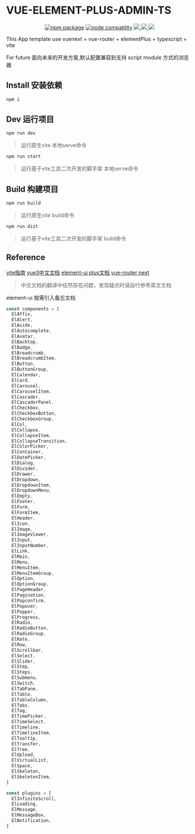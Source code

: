 # VUE-ELEMENT-PLUS-ADMIN-TS


<p align="center">
<a href="https://npmjs.com/package/vite"><img src="https://img.shields.io/npm/v/vite.svg" alt="npm package"></a>
<a href="https://nodejs.org/en/about/releases/"><img src="https://img.shields.io/node/v/vite.svg" alt="node compatility"></a>

<a href="https://github.com/vuejs/vue-next">
    <img src="https://img.shields.io/badge/vue--next-latest-green">
</a>
<a href="https://github.com/vuejs/vue-router-next">
    <img src="https://img.shields.io/badge/vue--router--next-latest-orange">
</a>
<a href="https://github.com/element-plus/element-plus">
    <img src="https://img.shields.io/badge/element--plus-latest-blue">
</a>
</p>

This App template use vuenext + vue-router + elementPlus + typescript + vite 

For future 面向未来的开发方案,默认配置兼容到支持 script module 方式的浏览器

## Install 安装依赖
```bash
npm i
```
## Dev 运行项目
```bash
npm run dev
```
> 运行原生vite 本地serve命令
```bash
npm run start
```
> 运行基于vite工具二次开发的脚手架 本地serve命令
## Build 构建项目
```bash
npm run build
```
> 运行原生vite build命令

```bash
npm run dist
```
> 运行基于vite工具二次开发的脚手架 build命令


## Reference

[vite指南](https://vitejs.dev/guide)
[vue3中文文档](https://www.vue3js.cn/)
[element-ui plus文档](https://element-plus.org/)
[vue-router next](https://next.router.vuejs.org/api/)

> 中文文档的翻译中任然存在问题，发现疑点时请自行参考英文文档


element-ui 按需引入备忘文档


```js
const components = [
  ElAffix,
  ElAlert,
  ElAside,
  ElAutocomplete,
  ElAvatar,
  ElBacktop,
  ElBadge,
  ElBreadcrumb,
  ElBreadcrumbItem,
  ElButton,
  ElButtonGroup,
  ElCalendar,
  ElCard,
  ElCarousel,
  ElCarouselItem,
  ElCascader,
  ElCascaderPanel,
  ElCheckbox,
  ElCheckboxButton,
  ElCheckboxGroup,
  ElCol,
  ElCollapse,
  ElCollapseItem,
  ElCollapseTransition,
  ElColorPicker,
  ElContainer,
  ElDatePicker,
  ElDialog,
  ElDivider,
  ElDrawer,
  ElDropdown,
  ElDropdownItem,
  ElDropdownMenu,
  ElEmpty,
  ElFooter,
  ElForm,
  ElFormItem,
  ElHeader,
  ElIcon,
  ElImage,
  ElImageViewer,
  ElInput,
  ElInputNumber,
  ElLink,
  ElMain,
  ElMenu,
  ElMenuItem,
  ElMenuItemGroup,
  ElOption,
  ElOptionGroup,
  ElPageHeader,
  ElPagination,
  ElPopconfirm,
  ElPopover,
  ElPopper,
  ElProgress,
  ElRadio,
  ElRadioButton,
  ElRadioGroup,
  ElRate,
  ElRow,
  ElScrollbar,
  ElSelect,
  ElSlider,
  ElStep,
  ElSteps,
  ElSubmenu,
  ElSwitch,
  ElTabPane,
  ElTable,
  ElTableColumn,
  ElTabs,
  ElTag,
  ElTimePicker,
  ElTimeSelect,
  ElTimeline,
  ElTimelineItem,
  ElTooltip,
  ElTransfer,
  ElTree,
  ElUpload,
  ElVirtualList,
  ElSpace,
  ElSkeleton,
  ElSkeletonItem,
]

const plugins = [
  ElInfiniteScroll,
  ElLoading,
  ElMessage,
  ElMessageBox,
  ElNotification,
]
```
